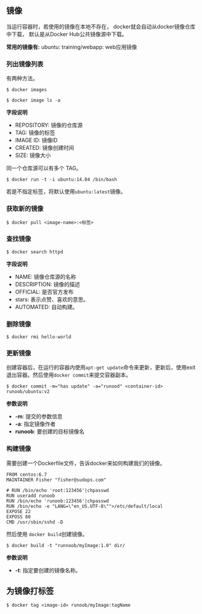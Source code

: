 ## 镜像

当运行容器时，若使用的镜像在本地不存在， docker就会自动从docker镜像仓库中下载， 默认是从Docker Hub公共镜像源中下载。

**常用的镜像有:**
ubuntu: 
training/webapp: web应用镜像 

### 列出镜像列表

有两种方法。

```
$ docker images
```

```
$ docker image ls -a
```

**字段说明**

* REPOSITORY: 镜像的仓库源
* TAG: 镜像的标签
* IMAGE ID: 镜像ID
* CREATED: 镜像创建时间
* SIZE: 镜像大小

同一个仓库源可以有多个 TAG。
```
$ docker run -t -i ubuntu:14.04 /bin/bash
```

若是不指定标签，将默认使用`ubuntu:latest`镜像。

### 获取新的镜像

```
$ docker pull <image-name>:<标签>
```

### 查找镜像

```
$ docker search httpd
```

**字段说明**

* NAME: 镜像仓库源的名称
* DESCRIPTION: 镜像的描述
* OFFICIAL: 是否官方发布
* stars: 表示点赞、喜欢的意思。
* AUTOMATED: 自动构建。

### 删除镜像

```
$ docker rmi hello-world
```

### 更新镜像

创建容器后，在运行的容器内使用`apt-get update`命令来更新，更新后，使用exit退出容器。然后使用`docker commit`来提交容器副本。

```
$ docker commit -m="has update" -a="runood" <container-id> runoob/ubuntu:v2
``` 

**参数说明**

* **-m**: 提交的参数信息
* **-a**: 指定镜像作者
* **runoob**: 要创建的目标镜像名

### 构建镜像

需要创建一个Dockerfile文件，告诉docker来如何构建我们的镜像。
```
FROM centos:6.7
MAINTAINER Fisher "fisher@sudops.com"

# RUN /bin/echo 'root:123456'|chpasswd
RUN useradd runoob
RUN /bin/echo 'runoob:123456'|chpasswd
RUN /bin/echo -e "LANG=\"en_US.UTF-8\"">/etc/default/local
EXPOSE 22
EXPOSS 80
CMD /usr/sbin/sshd -D
```

然后使用 `docker build`创建镜像。
```
$ docker build -t "runnoob/myImage:1.0" dir/
```

**参数说明**
* **-t**: 指定要创建的镜像名称。

## 为镜像打标签

```
$ docker tag <image-id> runoob/myImage:tagName
```

